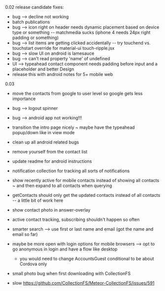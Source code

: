 0.02 release candidate fixes:
- bug --> decline not working
- batch publications
- bug --> icon right on header needs dynamic placement based on device type or something -- matchmedia sucks (iphone 4 needs 24px right padding or something)
- bug --> list items are getting clicked accidentally -- try touchend vs. touchstart override for material-ui touch-ripple.jsx
- bug --> slow UI on android is lamesauce
- bug --> can't read property 'name' of undefined
- UI --> typeahead contact component needs padding before input and a placeholder and better Design
- release this with android notes for 5+ mobile web

0.03
- move the contacts from google to user level so google gets less importance
- bug --> logout spinner
- bug --> android app not working!!!
- transition the intro page nicely ~ maybe have the typeahead popup/down like in view mode
- clean up all android related bugs
- remove yourself from the contact list
- update readme for android instructions
- notification collection for tracking all sorts of notifications
- show recently active for mobile contacts instead of showing all contacts ~ and then expand to all contacts when querying

- getContacts should only get the updated contacts instead of all contacts -- a little bit of work here
- show contact photo in answer-overlay
- active contact tracking, subscribing shouldn't happen so often
- smarter search --> use first or last name and email (got the name and email so far)
- maybe be more open with login options for mobile browsers --> opt to go anonymous in login and have a flow like desktop
  - you would need to change AccountsGuest conditional to be about Cordova only
- small photo bug when first downloading with CollectionFS
- slow
https://github.com/CollectionFS/Meteor-CollectionFS/issues/591
